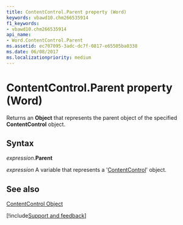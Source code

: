 ```yaml
---
title: ContentControl.Parent property (Word)
keywords: vbawd10.chm266535914
f1_keywords:
- vbawd10.chm266535914
api_name:
- Word.ContentControl.Parent
ms.assetid: ec707095-3adc-dc7f-0817-e65505ba0338
ms.date: 06/08/2017
ms.localizationpriority: medium
---
```



# ContentControl.Parent property (Word)

Returns an **Object** that represents the parent object of the specified **ContentControl** object.


## Syntax

_expression_.**Parent**

_expression_ A variable that represents a '[ContentControl](Word.ContentControl.md)' object.


## See also


[ContentControl Object](Word.ContentControl.md)

[!include[Support and feedback](~/includes/feedback-boilerplate.md)]